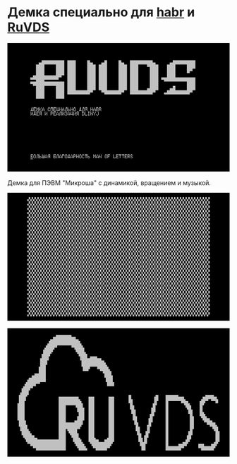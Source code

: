 # Демка специально для [habr](https://habr.com/) и [RuVDS](https://ruvds.com/ru-rub)

![alt text](img/0001.png "Логотип")

Демка для ПЭВМ "Микроша" с динамикой, вращением и музыкой.

![alt text](img/0002.png "Портьера")

![alt text](img/0003.png "RuVDS")

